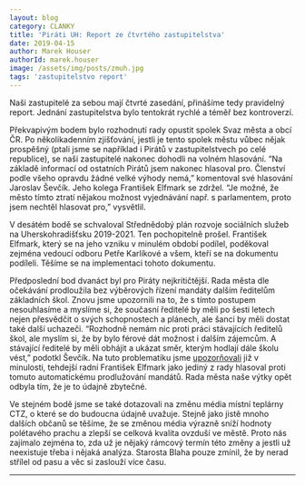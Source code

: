 ```yaml
---
layout: blog
category: CLANKY
title: 'Piráti UH: Report ze čtvrtého zastupitelstva'
date: 2019-04-15
author: Marek Houser
authorId: marek.houser
image: /assets/img/posts/zmuh.jpg
tags: 'zastupitelstvo report'
---
```

Naši zastupitelé za sebou mají čtvrté zasedání, přinášíme tedy pravidelný report. Jednání zastupitelstva bylo tentokrát rychlé a téměř bez kontroverzí.

Překvapivým bodem bylo rozhodnutí rady opustit spolek Svaz města a obcí ČR. Po několikadenním zjišťování, jestli je tento spolek městu vůbec nějak prospěšný (ptali jsme se například i Pirátů v zastupitelstvech po celé republice), se naši zastupitelé nakonec dohodli na volném hlasování. “Na základě informací od ostatních Pirátů jsem nakonec hlasoval pro. Členství podle všeho opravdu žádné velké výhody nemá,” komentoval své hlasování Jaroslav Ševčík. Jeho kolega František Elfmark se zdržel. “Je možné, že město tímto ztratí nějakou možnost vyjednávání např. s parlamentem, proto jsem nechtěl hlasovat pro,” vysvětlil.

V desátém bodě se schvaloval Střednědobý plán rozvoje sociálních služeb na Uherskohradišťsku 2019-2021. Ten pochopitelně prošel. František Elfmark, který se na jeho vzniku v minulém období podílel, poděkoval zejména vedoucí odboru Petře Karlíkové a všem, kteří se na dokumentu podíleli. Těšíme se na implementaci tohoto dokumentu.

Předposlední bod dvanáct byl pro Piráty nejkritičtější. Rada města dle očekávání prodloužila bez výběrových řízení mandáty dalším ředitelům základních škol. Znovu jsme upozornili na to, že s tímto postupem nesouhlasíme a myslíme si, že současní ředitelé by měli po šesti letech nejen přesvědčit o svých schopnostech a plánech, ale šanci by měli dostat také další uchazeči. “Rozhodně nemám nic proti práci stávajících ředitelů škol, ale myslím si, že by bylo férové dát možnost i dalším zájemcům. A stávající ředitelé by měli obhájit a ukázat směr, kterým hodlají dále školu vést,” podotkl Ševčík. Na tuto problematiku jsme <a href="https://uh.pirati.cz/aktuality/vyberova-rizeni-na-reditele-skol.html" target="_blank">upozorňovali</a>  již v minulosti, tehdejší radní František Elfmark jako jediný z rady hlasoval proti tomuto automatickému prodlužování mandátů. Rada města naše výtky opět odbyla tím, že je to údajně zbytečné.

Ve stejném bodě jsme se také dotazovali na změnu média místní teplárny CTZ, o které se do budoucna údajně uvažuje. Stejně jako jistě mnoho dalších občanů se těšíme, že se změnou média výrazně sníží hodnoty polétavého prachu a zlepší se celková kvalita ovzduší ve městě. Proto nás zajímalo zejména to, zda už je nějaký rámcový termín této změny a jestli už neexistuje třeba i nějaká analýza. Starosta Blaha pouze zmínil, že by nerad střílel od pasu a věc si zaslouží více času.

- - -
